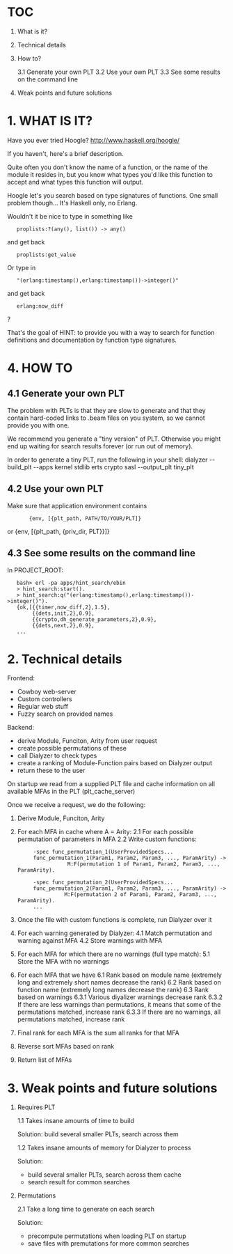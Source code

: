 # TOC

1. What is it?
2. Technical details
3. How to?

    3.1 Generate your own PLT
    3.2 Use your own PLT
    3.3 See some results on the command line

4. Weak points and future solutions

# 1. WHAT IS IT?

Have you ever tried Hoogle? http://www.haskell.org/hoogle/
 
If you haven't, here's a brief description. 

Quite often you don't know the name of a function, or the name of the module it resides in, but you know what types you'd like this function to accept and what types this function will output.

Hoogle let's you search based on type signatures of functions. One small problem though... It's Haskell only, no Erlang.

Wouldn't it be nice to type in something like

       proplists:?(any(), list()) -> any()

and get back

       proplists:get_value

Or type in 

       "(erlang:timestamp(),erlang:timestamp())->integer()"

and get back

       erlang:now_diff

?

That's the goal of HINT: to provide you with a way to search for function definitions and documentation by function type signatures.

# 4. HOW TO

## 4.1 Generate your own PLT

The problem with PLTs is that they are slow to generate and that they contain hard-coded links to .beam files on you system, so we cannot provide you with one.

We recommend you generate a "tiny version" of PLT. Otherwise you might end up waiting for search results forever (or run out of memory).

In order to generate a tiny PLT, run the following in your shell:
       dialyzer --build_plt --apps kernel stdlib erts crypto sasl --output_plt tiny_plt

## 4.2 Use your own PLT

Make sure that application environment contains

           {env, [{plt_path, PATH/TO/YOUR/PLT]}
or
           {env, [{plt_path, {priv_dir, PLT}}]}


## 4.3 See some results on the command line

In PROJECT_ROOT:

       bash> erl -pa apps/hint_search/ebin
       > hint_search:start().
       > hint_search:q("(erlang:timestamp(),erlang:timestamp())->integer()").
       {ok,[{{timer,now_diff,2},1.5},
            {{dets,init,2},0.9},
            {{crypto,dh_generate_parameters,2},0.9},
            {{dets,next,2},0.9},
       ...

# 2. Technical details

Frontend:
- Cowboy web-server
- Custom controllers
- Regular web stuff
- Fuzzy search on provided names

Backend:
- derive Module, Funciton, Arity from user request
- create possible permutations of these
- call Dialyzer to check types
- create a ranking of Module-Function pairs based on Dialyzer output
- return these to the user

On startup we read from a supplied PLT file and cache information on all available MFAs in the PLT (plt_cache_server)

Once we receive a request, we do the following:

1. Derive Module, Funciton, Arity
2. For each MFA in cache where A = Arity:
    2.1 For each possible permutation of parameters in MFA
    2.2 Write custom functions:

            -spec func_permutation_1(UserProvidedSpecs...
            func_permutation_1(Param1, Param2, Param3, ..., ParamArity) ->
                       M:F(permutation 1 of Param1, Param2, Param3, ..., ParamArity).

            -spec func_permutation_2(UserProvidedSpecs...
            func_permutation_2(Param1, Param2, Param3, ..., ParamArity) ->
                      M:F(permutation 2 of Param1, Param2, Param3, ..., ParamArity).
            ...
3. Once the file with custom functions is complete, run Dialyzer over it
4. For each warning generated by Dialyzer:
      4.1 Match permutation and warning against MFA
      4.2 Store warnings with MFA
5. For each MFA for which there are no warnings (full type match):
      5.1 Store the MFA with no warnings
6. For each MFA that we have
      6.1 Rank based on module name (extremely long and extremely short names decrease the rank)
      6.2 Rank based on function name (extremely long names decrease the rank)
      6.3 Rank based on warnings
          6.3.1 Various diyalizer warnings decrease rank
          6.3.2 If there are less warnings than permutations, it means that some of the permutations matched, increase rank
          6.3.3 If there are no warnings, all permutations matched, increase rank
7. Final rank for each MFA is the sum all ranks for that MFA
8. Reverse sort MFAs based on rank
9. Return list of MFAs
   
# 3. Weak points and future solutions

1. Requires PLT

    1.1 Takes insane amounts of time to build

    Solution: build several smaller PLTs, search across them

    1.2 Takes insane amounts of memory for Dialyzer to process 

    Solution: 
    - build several smaller PLTs, search across them cache 
    - search result for common searches

2. Permutations

    2.1 Take a long time to generate on each search

    Solution: 
    - precompute permutations when loading PLT on startup
    - save files with premutations for more common searches
